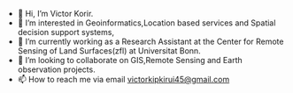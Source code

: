 - 👋 Hi, I’m Victor Korir.
- 👀 I’m interested in Geoinformatics,Location based services and Spatial decision support systems,
- 🌱 I’m currently working as a Research Assistant at the Center for Remote Sensing of Land Surfaces(zfl) at Universitat Bonn.
- 💞️ I’m looking to collaborate on GIS,Remote Sensing and Earth observation projects.
- 📫 How to reach me via email victorkipkirui45@gmail.com

<!---
victorkorir1/victorkorir1 is a ✨ special ✨ repository because its `README.md` (this file) appears on your GitHub profile.
You can click the Preview link to take a look at your changes.
--->
